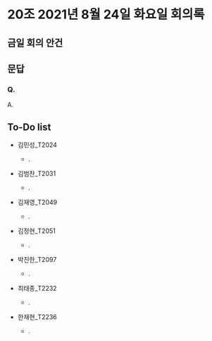 # 20조 2021년 8월 24일 화요일 회의록
## 금일 회의 안건
## 문답

### Q. 

A. 

## To-Do list

* 김민성_T2024
  * .

* 김범찬_T2031
  * .

* 김재영_T2049
  * .

* 김정현_T2051
  * .

* 박진한_T2097
  * .

* 최태종_T2232
  * .

* 한재현_T2236
  * .
